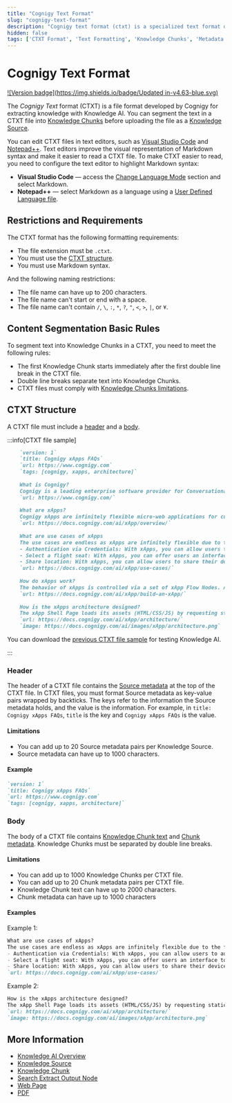 ```yaml
---
title: "Cognigy Text Format"
slug: "cognigy-text-format"
description: "Cognigy text format (ctxt) is a specialized text format developed by Cognigy for the Cognigy Knowledge AI solution."
hidden: false
tags: ['CTXT Format', 'Text Formatting', 'Knowledge Chunks', 'Metadata', 'Content Structure']
---
```


# Cognigy Text Format

[![Version badge](https://img.shields.io/badge/Updated in-v4.63-blue.svg)](../../../../../release-notes/4.63.md)

The _Cognigy Text_ format (CTXT) is a file format developed by Cognigy for extracting knowledge with Knowledge AI. You can segment the text in a CTXT file into [Knowledge Chunks](../../knowledge-chunk/knowledge-chunk.md) before uploading the file as a [Knowledge Source](../knowledge-source.md).

You can edit CTXT files in text editors, such as [Visual Studio Code](https://code.visualstudio.com/) and [Notepad++](https://notepad-plus-plus.org/downloads/). Text editors improve the visual representation of Markdown syntax and make it easier to read a CTXT file. To make CTXT easier to read, you need to configure the text editor to highlight Markdown syntax:

- **Visual Studio Code** — access the [Change Language Mode](https://code.visualstudio.com/docs/languages/overview#_change-the-language-for-the-selected-file) section and select Markdown.
- **Notepad++** — select Markdown as a language using a [User Defined Language file](https://npp-user-manual.org/docs/user-defined-language-system/).

## Restrictions and Requirements

The CTXT format has the following formatting requirements:

- The file extension must be `.ctxt`.
- You must use the [CTXT structure](#ctxt-structure).
- You must use Markdown syntax.

And the following naming restrictions:

- The file name can have up to 200 characters.
- The file name can't start or end with a space.
- The file name can't contain `/`, `\`, `:`, `*`, `?`, `"`, `<`, `>`, `|`, or `¥`.

## Content Segmentation Basic Rules

To segment text into Knowledge Chunks in a CTXT, you need to meet the following rules:

- The first Knowledge Chunk starts immediately after the first double line break in the CTXT file.
- Double line breaks separate text into Knowledge Chunks.
- CTXT files must comply with [Knowledge Chunks limitations](../../knowledge-chunk/knowledge-chunk.md#limitations).

## CTXT Structure

A CTXT file must include a [header](#header) and a [body](#body).

:::info[CTXT file sample]

  ```markdown
      `version: 1`
      `title: Cognigy xApps FAQs`
      `url: https://www.cognigy.com`
      `tags: [cognigy, xapps, architecture]`
      
      What is Cognigy?
      Cognigy is a leading enterprise software provider for Conversational AI automation. Our platform, Cognigy.AI, automates customer and employee communications. Available in on-premises and SaaS environments, Cognigy.AI enables enterprises to have natural language conversations with their users on any channel - webchat, SMS, voice and mobile apps - and in any language. Cognigy.AI powers intelligent voice and chatbots that communicate consistently and accurately beyond simple FAQ, resulting in reduced contact center costs and increased efficiency while improving user experiences. The worldwide client portfolio of Cognigy includes Toyota, E.ON, Lufthansa, and many more.
      `url: https://www.cognigy.com/`
      
      What are xApps?
      Cognigy xApps are infinitely flexible micro-web applications for customer self-service. xApps can be used as a stand-alone application or complimentary to any channel to enhance virtual and human agents' capabilities. In multi-channel scenarios xApps close the experience gaps of existing voice and messaging channels to enable dynamic, fully connected customer engagements by helping to overcome limitations of communication channels like voice, Webchat Widget or Microsoft Teams compromising user experiences.
      `url: https://docs.cognigy.com/ai/xApp/overview/`
      
      What are use cases of xApps
      The use cases are endless as xApps are infinitely flexible due to the fact that they are essentially micro-web applications. Three potential use cases are listed here:
      - Authentication via Credentials: With xApps, you can allow users to authenticate using various methods such as email addresses, user numbers, or other identification details. Users can securely verify their identity and gain access to specific services or information.
      - Select a flight seat: With xApps, you can offer users an interface to choose their preferred seat for their flight. Users can view the available seats and select the seat of their choice, enhancing their travel experience.
      - Share location: With xApps, you can allow users to share their device's location information. This use case can be useful in various scenarios, such as providing location-based services, tracking deliveries, or finding nearby resources.
      `url: https://docs.cognigy.com/ai/xApp/use-cases/`
      
      How do xApps work?
      The behavior of xApps is controlled via a set of xApp Flow Nodes. An xApp session can be initialized via the "xApp: Init Session" Node. The xApp session can be updated with the actual xApp Pages in two ways, by providing HTML code via the "xApp: Show HTML" Node or by specifying an Adaptive Card in JSON via the "xApp: Show Adaptive Card" Node. Alternatively, for more customization, you can create your own Node to update the xApps state by implementing and uploading an Extension. To wait for the xApp user Input in a Flow, use the Question or the Optional Question Node. The xApp type of the Question Node is only considered to be answered if submitted results are available as part of the Input.
      `url: https://docs.cognigy.com/ai/xApp/build-an-xApp/`
      
      How is the xApps architecture designed?
      The xApp Shell Page loads its assets (HTML/CSS/JS) by requesting static files via HTTP/HTTPs 1.1 requests to service-static-files and establishes a WebSocket connection (via Socket.io) to serviceapp-session-manager to retrieve information about xApp sessions. This information includes an async event to initialize an xApp session, which creates a unique URL, and specifies which xApp will be displayed in a specific xApp session. The Elastic Load Balancer helps distribute incoming traffic, while Traefik dynamically routes traffic to backend servers based on specific requirements. The serviceapp-session-manager updates the xApp session state in the App Session DB, and the WebSocket transfers data to the Shell page, which loads xApps and provides data to the SDK.
      `url: https://docs.cognigy.com/ai/xApp/architecture/`
      `image: https://docs.cognigy.com/ai/images/xApp/architecture.png`       
  ```

  You can download the [previous CTXT file sample](https://docs.cognigy.com/_assets/ai/empower/knowledge-ai/cognigy-sample.ctxt) for testing Knowledge AI.

:::


### Header

The header of a CTXT file contains the [Source metadata](../knowledge-source.md#source-metadata) at the top of the CTXT file. In CTXT files, you must format Source metadata as key-value pairs wrapped by backticks. The keys refer to the information the Source metadata holds, and the value is the information. For example, in `title: Cognigy xApps FAQs`, `title` is the key and `Cognigy xApps FAQs` is the value.

#### Limitations

- You can add up to 20 Source metadata pairs per Knowledge Source.
- Source metadata can have up to 1000 characters.

#### Example

```markdown
`version: 1`
`title: Cognigy xApps FAQs`
`url: https://www.cognigy.com`
`tags: [cognigy, xapps, architecture]`
```

### Body

The body of a CTXT file contains [Knowledge Chunk text](../../knowledge-chunk/knowledge-chunk.md#knowledge-chunk-text) and [Chunk metadata](../../knowledge-chunk/knowledge-chunk.md#chunk-metadata). Knowledge Chunks must be separated by double line breaks.

#### Limitations

- You can add up to 1000 Knowledge Chunks per CTXT file.
- You can add up to 20 Chunk metadata pairs per CTXT file.
- Knowledge Chunk text can have up to 2000 characters.
- Chunk metadata can have up to 1000 characters

#### Examples

Example 1:

```markdown
What are use cases of xApps?
The use cases are endless as xApps are infinitely flexible due to the fact that they are essentially micro-web applications. Three potential use cases are listed here:
- Authentication via Credentials: With xApps, you can allow users to authenticate using various methods such as email addresses, user numbers, or other identification details. Users can securely verify their identity and gain access to specific services or information.
- Select a flight seat: With xApps, you can offer users an interface to choose their preferred seat for their flight. Users can view the available seats and select the seat of their choice, enhancing their travel experience.
- Share location: With xApps, you can allow users to share their device's location information. This use case can be useful in various scenarios, such as providing location-based services, tracking deliveries, or finding nearby resources.
`url: https://docs.cognigy.com/ai/xApp/use-cases/`
```

Example 2:

```markdown
How is the xApps architecture designed?
The xApp Shell Page loads its assets (HTML/CSS/JS) by requesting static files via HTTP/HTTPs 1.1 requests to service-static-files and establishes a WebSocket connection (via Socket.io) to serviceapp-session-manager to retrieve information about xApp sessions. This information includes an async event to initialize an xApp session, which creates a unique URL, and specifies which xApp will be displayed in a specific xApp session. The Elastic Load Balancer helps distribute incoming traffic, while Traefik dynamically routes traffic to backend servers based on specific requirements. The serviceapp-session-manager updates the xApp session state in the App Session DB, and the WebSocket transfers data to the Shell page, which loads xApps and provides data to the SDK.
`url: https://docs.cognigy.com/ai/xApp/architecture/`
`image: https://docs.cognigy.com/ai/images/xApp/architecture.png`
```

## More Information

- [Knowledge AI Overview](../../overview.md)
- [Knowledge Source](../knowledge-source.md)
- [Knowledge Chunk](../../knowledge-chunk/knowledge-chunk.md)
- [Search Extract Output Node](../../../../build/node-reference/other-nodes/search-extract-output.md)
- [Web Page](web-page.md)
- [PDF](pdf.md)
